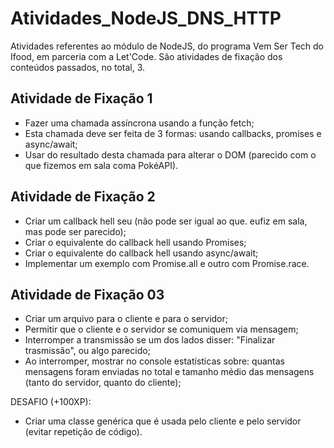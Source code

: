 # Atividades_NodeJS_DNS_HTTP

Atividades referentes ao módulo de NodeJS, do programa Vem Ser Tech do Ifood, em parceria com a Let'Code. São atividades de fixação dos conteúdos passados, no total, 3.

## Atividade de Fixação 1

- Fazer uma chamada assíncrona usando a função fetch;
- Esta chamada deve ser feita de 3 formas: usando callbacks, promises e async/await;
- Usar do resultado desta chamada para alterar o DOM (parecido com o que fizemos em sala coma PokéAPI).

## Atividade de Fixação 2

- Criar um callback hell seu (não pode ser igual ao que. eufiz em sala, mas pode ser parecido);
- Criar o equivalente do callback hell usando Promises;
- Criar o equivalente do callback hell usando async/await;
- Implementar um exemplo com Promise.all e outro com Promise.race.

## Atividade de Fixação 03

- Criar um arquivo para o cliente e para o servidor;
- Permitir que o cliente e o servidor se comuniquem via mensagem;
- Interromper a transmissão se um dos lados disser: "Finalizar trasmissão", ou algo parecido;
- Ao interromper, mostrar no console estatísticas sobre: quantas mensagens foram enviadas no total e tamanho médio das mensagens (tanto do servidor, quanto do cliente);

DESAFIO (+100XP):

- Criar uma classe genérica que é usada pelo cliente e pelo servidor (evitar repetição de código).
